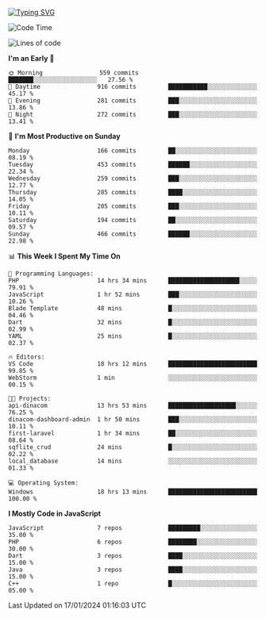 [![Typing SVG](https://readme-typing-svg.demolab.com?font=Fira+Code&pause=1000&color=F7F7F7&random=false&width=435&lines=Hi+%F0%9F%91%8B%2C+I'm+Rafiu+Sidqi;Junior+Backend+Developer)](https://git.io/typing-svg)
<!--START_SECTION:waka-->
![Code Time](http://img.shields.io/badge/Code%20Time-86%20hrs%2033%20mins-blue)

![Lines of code](https://img.shields.io/badge/From%20Hello%20World%20I%27ve%20Written-542.6%20thousand%20lines%20of%20code-blue)

**I'm an Early 🐤** 

```text
🌞 Morning                559 commits         ███████░░░░░░░░░░░░░░░░░░   27.56 % 
🌆 Daytime                916 commits         ███████████░░░░░░░░░░░░░░   45.17 % 
🌃 Evening                281 commits         ███░░░░░░░░░░░░░░░░░░░░░░   13.86 % 
🌙 Night                  272 commits         ███░░░░░░░░░░░░░░░░░░░░░░   13.41 % 
```
📅 **I'm Most Productive on Sunday** 

```text
Monday                   166 commits         ██░░░░░░░░░░░░░░░░░░░░░░░   08.19 % 
Tuesday                  453 commits         ██████░░░░░░░░░░░░░░░░░░░   22.34 % 
Wednesday                259 commits         ███░░░░░░░░░░░░░░░░░░░░░░   12.77 % 
Thursday                 285 commits         ████░░░░░░░░░░░░░░░░░░░░░   14.05 % 
Friday                   205 commits         ███░░░░░░░░░░░░░░░░░░░░░░   10.11 % 
Saturday                 194 commits         ██░░░░░░░░░░░░░░░░░░░░░░░   09.57 % 
Sunday                   466 commits         ██████░░░░░░░░░░░░░░░░░░░   22.98 % 
```


📊 **This Week I Spent My Time On** 

```text
💬 Programming Languages: 
PHP                      14 hrs 34 mins      ████████████████████░░░░░   79.91 % 
JavaScript               1 hr 52 mins        ███░░░░░░░░░░░░░░░░░░░░░░   10.26 % 
Blade Template           48 mins             █░░░░░░░░░░░░░░░░░░░░░░░░   04.46 % 
Dart                     32 mins             █░░░░░░░░░░░░░░░░░░░░░░░░   02.99 % 
YAML                     25 mins             █░░░░░░░░░░░░░░░░░░░░░░░░   02.37 % 

🔥 Editors: 
VS Code                  18 hrs 12 mins      █████████████████████████   99.85 % 
WebStorm                 1 min               ░░░░░░░░░░░░░░░░░░░░░░░░░   00.15 % 

🐱‍💻 Projects: 
api-dinacom              13 hrs 53 mins      ███████████████████░░░░░░   76.25 % 
dinacom-dashboard-admin  1 hr 50 mins        ███░░░░░░░░░░░░░░░░░░░░░░   10.11 % 
first-laravel            1 hr 34 mins        ██░░░░░░░░░░░░░░░░░░░░░░░   08.64 % 
sqflite_crud             24 mins             █░░░░░░░░░░░░░░░░░░░░░░░░   02.22 % 
local_database           14 mins             ░░░░░░░░░░░░░░░░░░░░░░░░░   01.33 % 

💻 Operating System: 
Windows                  18 hrs 13 mins      █████████████████████████   100.00 % 
```

**I Mostly Code in JavaScript** 

```text
JavaScript               7 repos             █████████░░░░░░░░░░░░░░░░   35.00 % 
PHP                      6 repos             ████████░░░░░░░░░░░░░░░░░   30.00 % 
Dart                     3 repos             ████░░░░░░░░░░░░░░░░░░░░░   15.00 % 
Java                     3 repos             ████░░░░░░░░░░░░░░░░░░░░░   15.00 % 
C++                      1 repo              █░░░░░░░░░░░░░░░░░░░░░░░░   05.00 % 
```




 Last Updated on 17/01/2024 01:16:03 UTC
<!--END_SECTION:waka-->
